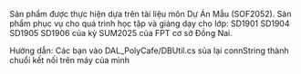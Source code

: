 Sản phẩm được thực hiện dựa trên tài liệu môn Dự Án Mẫu (SOF2052). Sản phẩm phục vụ cho quá trình học tập và giảng dạy cho lớp: SD1901 SD1904 SD1905 SD1906 của kỳ SUM2025 của FPT cơ sở Đồng Nai.

Hướng dẫn: Các bạn vào DAL_PolyCafe/DBUtil.cs sủa lại connString thành chuổi kết nối trên máy của mình


